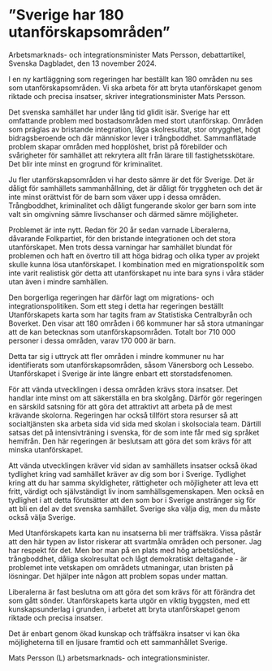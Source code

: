 # ”Sverige har 180 utanförskapsområden”

Arbetsmarknads\- och integrationsminister Mats Persson, debattartikel, Svenska Dagbladet, den 13 november 2024\.


I en ny kartläggning som regeringen har beställt kan 180 områden nu ses som utanförskapsområden. Vi ska arbeta för att bryta utanförskapet genom riktade och precisa insatser, skriver integrationsminister Mats Persson.

Det svenska samhället har under lång tid glidit isär. Sverige har ett omfattande problem med bostadsområden med stort utanförskap. Områden som präglas av bristande integration, låga skolresultat, stor otrygghet, högt bidragsberoende och där människor lever i trångboddhet. Sammanflätade problem skapar områden med hopplöshet, brist på förebilder och svårigheter för samhället att rekrytera allt från lärare till fastighetsskötare. Det blir inte minst en grogrund för kriminalitet.

Ju fler utanförskapsområden vi har desto sämre är det för Sverige. Det är dåligt för samhällets sammanhållning, det är dåligt för tryggheten och det är inte minst orättvist för de barn som växer upp i dessa områden. Trångboddhet, kriminalitet och dåligt fungerande skolor ger barn som inte valt sin omgivning sämre livschanser och därmed sämre möjligheter.

Problemet är inte nytt. Redan för 20 år sedan varnade Liberalerna, dåvarande Folkpartiet, för den bristande integrationen och det stora utanförskapet. Men trots dessa varningar har samhället blundat för problemen och haft en övertro till att höga bidrag och olika typer av projekt skulle kunna lösa utanförskapet. I kombination med en migrationspolitik som inte varit realistisk gör detta att utanförskapet nu inte bara syns i våra städer utan även i mindre samhällen.

Den borgerliga regeringen har därför lagt om migrations\- och integrationspolitiken. Som ett steg i detta har regeringen beställt Utanförskapets karta som har tagits fram av Statistiska Centralbyrån och Boverket. Den visar att 180 områden i 66 kommuner har så stora utmaningar att de kan betecknas som utanförskapsområden. Totalt bor 710 000 personer i dessa områden, varav 170 000 är barn.

Detta tar sig i uttryck att fler områden i mindre kommuner nu har identifierats som utanförskapsområden, såsom Vänersborg och Lessebo. Utanförskapet i Sverige är inte längre enbart ett storstadsfenomen.

För att vända utvecklingen i dessa områden krävs stora insatser. Det handlar inte minst om att säkerställa en bra skolgång. Därför gör regeringen en särskild satsning för att göra det attraktivt att arbeta på de mest krävande skolorna. Regeringen har också tillfört stora resurser så att socialtjänsten ska arbeta sida vid sida med skolan i skolsociala team. Därtill satsas det på intensivträning i svenska, för de som inte får med sig språket hemifrån. Den här regeringen är beslutsam att göra det som krävs för att minska utanförskapet.

Att vända utvecklingen kräver vid sidan av samhällets insatser också ökad tydlighet kring vad samhället kräver av dig som bor i Sverige. Tydlighet kring att du har samma skyldigheter, rättigheter och möjligheter att leva ett fritt, värdigt och självständigt liv inom samhällsgemenskapen. Men också en tydlighet i att detta förutsätter att den som bor i Sverige anstränger sig för att bli en del av det svenska samhället. Sverige ska välja dig, men du måste också välja Sverige.

Med Utanförskapets karta kan nu insatserna bli mer träffsäkra. Vissa påstår att den här typen av listor riskerar att svartmåla områden och personer. Jag har respekt för det. Men bor man på en plats med hög arbetslöshet, trångboddhet, dåliga skolresultat och lågt demokratiskt deltagande \- är problemet inte vetskapen om områdets utmaningar, utan bristen på lösningar. Det hjälper inte någon att problem sopas under mattan.

Liberalerna är fast beslutna om att göra det som krävs för att förändra det som gått sönder. Utanförskapets karta utgör en viktig byggsten, med ett kunskapsunderlag i grunden, i arbetet att bryta utanförskapet genom riktade och precisa insatser.

Det är enbart genom ökad kunskap och träffsäkra insatser vi kan öka möjligheterna till en ljusare framtid och ett sammanhållet Sverige.

Mats Persson (L) arbetsmarknads\- och integrationsminister.
